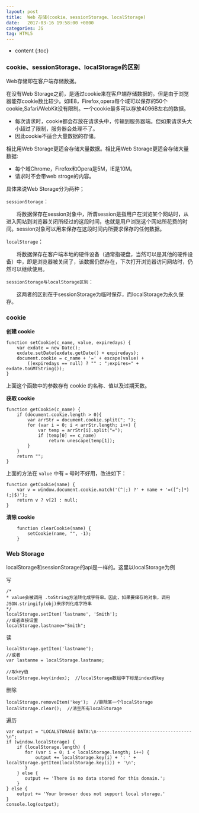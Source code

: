 ```yaml
---
layout: post
title:  Web 存储(cookie、sessionStorage、localStorage)
date:   2017-03-16 19:58:00 +0800
categories: JS
tag: HTML5
---
```


* content
{:toc}

### cookie、sessionStorage、localStorage的区别

Web存储即在客户端存储数据。

在没有Web Storage之前，是通过cookie来在客户端存储数据的。但是由于浏览器能存cookie数比较少。如IE8，Firefox,opera每个域可以保存的50个cookie,Safari/WebKit没有限制。一个cookie最多可以存放4096B左右的数据。

- 每次请求时，cookie都会存放在请求头中，传输到服务器端。但如果请求头大小超过了限制，服务器会处理不了。
- 因此cookie不适合大量数据的存储。

相比用Web Storage更适合存储大量数据。相比用Web Storage更适合存储大量数据:

- 每个域Chrome，Firefox和Opera是5M，IE是10M。 
- 请求时不会带web stroge的内容。

具体来说Web Storage分为两种；

`sessionStorage`：

　　将数据保存在session对象中，所谓session是指用户在浏览某个网站时，从进入网站到浏览器关闭所经过的这段时间，也就是用户浏览这个网站所花费的时间。session对象可以用来保存在这段时间内所要求保存的任何数据。

`localStorage`：

　　将数据保存在客户端本地的硬件设备（通常指硬盘，当然可以是其他的硬件设备）中，即是浏览器被关闭了，该数据仍然存在，下次打开浏览器访问网站时，仍然可以继续使用。

`sessionStorage与localStorage区别`：

　　这两者的区别在于sessionStorage为临时保存，而localStorage为永久保存。

### cookie

**创建 cookie**

```
function setCookie(c_name, value, expiredays) {
	var exdate = new Date();
	exdate.setDate(exdate.getDate() + expiredays);  
	document.cookie = c_name + '=' + escape(value) + 
		((expiredays == null) ? "" : ";expires=" + exdate.toGMTString());
}
```

上面这个函数中的参数存有 cookie 的名称、值以及过期天数。

**获取 cookie**

```
function getCookie(c_name) {
	if (document.cookie.length > 0){
  		var arrStr = document.cookie.split("; "); 
	    for (var i = 0; i < arrStr.length; i++) { 
	        var temp = arrStr[i].split("="); 
	        if (temp[0] == c_name) 
	            return unescape(temp[1]); 
	    }  
  	}
	return "";
}
```

上面的方法在 `value` 中有 `=` 号时不好用，改进如下：

```
function getCookie(name) {
    var v = window.document.cookie.match('(^|;) ?' + name + '=([^;]*)(;|$)');
    return v ? v[2] : null;
}
```

**清除 cookie**

```
	function clearCookie(name) {  
	    setCookie(name, "", -1);  
	}
```

### **Web Storage**

localStorage和sessionStorage的api是一样的。这里以localStorage为例

写

	/*
	* value会被调用 .toString方法转化成字符串。因此，如果要储存的对象，调用JSON.stringify(obj)来序列化成字符串
	*/
	localStorage.setItem('lastname', 'Smith');
	//或者直接设置
	localStorage.lastname="Smith";

读

	localStorage.getItem('lastname');
	//或者
	var lastanme = localStorage.lastname;

	//取key值
	localStorage.key(index);  //localStorage数组中下标是index的key

删除

	localStorage.removeItem('key');  //删除某一个localStorage
	localStorage.clear();  //清空所有localStorage

遍历

	var output = "LOCALSTORAGE DATA:\n------------------------------------\n";
	if (window.localStorage) {
	    if (localStorage.length) {
	       for (var i = 0; i < localStorage.length; i++) {
	           output += localStorage.key(i) + ': ' + localStorage.getItem(localStorage.key(i)) + '\n';
	       }
	    } else {
	       output += 'There is no data stored for this domain.';
	    }
	} else {
	    output += 'Your browser does not support local storage.'
	}
	console.log(output);
